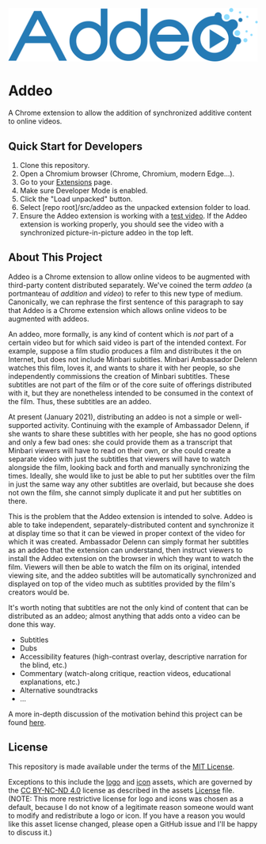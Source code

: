 ![](assets/addeo_logo.png)

# Addeo

A Chrome extension to allow the addition of synchronized additive content 
to online videos.

## Quick Start for Developers

1. Clone this repository.
2. Open a Chromium browser (Chrome, Chromium, modern Edge...).
3. Go to your [Extensions](chrome://extensions) page.
4. Make sure Developer Mode is enabled.
5. Click the "Load unpacked" button.
6. Select [repo root]/src/addeo as the unpacked extension folder to load.
7. Ensure the Addeo extension is working with a [test video](https://www.youtube.com/watch?v=dQw4w9WgXcQ&addeo=dQw4w9WgXcQ&position=topleft). 
If the Addeo extension is working properly, you should see the video with a
synchronized picture-in-picture addeo in the top left.

## About This Project

Addeo is a Chrome extension to allow online videos to be augmented with 
third-party content distributed separately. We've coined the term *addeo* (a 
portmanteau of *addition* and *video*) to refer to this new type of medium.
Canonically, we can rephrase the first sentence of this paragraph to say that
Addeo is a Chrome extension which allows online videos to be augmented with 
addeos.

An addeo, more formally, is any kind of content which is *not* part of a 
certain video but for which said video is part of the intended context. For 
example, suppose a film studio produces a film and distributes it the on
Internet, but does not include Minbari subtitles. Minbari Ambassador Delenn 
watches this film, loves it, and wants to share it with her people, so she 
independently commissions the creation of Minbari subtitles. These subtitles 
are not part of the film or of the core suite of offerings distributed with 
it, but they are nonetheless intended to be consumed in the context of the 
film. Thus, these subtitles are an addeo.

At present (January 2021), distributing an addeo is not a simple or 
well-supported activity. Continuing with the example of Ambassador Delenn, if 
she wants to share these subtitles with her people, she has no good options 
and only a few bad ones: she could provide them as a transcript that Minbari 
viewers will have to read on their own, or she could create a separate video 
with just the subtitles that viewers will have to watch alongside the film, 
looking back and forth and manually synchronizing the times. Ideally, she 
would like to just be able to put her subtitles over the film in just the same 
way any other subtitles are overlaid, but because she does not own the film, 
she cannot simply duplicate it and put her subtitles on there.

This is the problem that the Addeo extension is intended to solve. Addeo is 
able to take independent, separately-distributed content and synchronize it at 
display time so that it can be viewed in proper context of the video for which 
it was created. Ambassador Delenn can simply format her subtitles as an addeo 
that the extension can understand, then instruct viewers to install the Addeo
extension on the browser in which they want to watch the film. Viewers will 
then be able to watch the film on its original, intended viewing site, and the
addeo subtitles will be automatically synchronized and displayed on top of the 
video much as subtitles provided by the film's creators would be.

It's worth noting that subtitles are not the only kind of content that can be
distributed as an addeo; almost anything that adds onto a video can be done
this way.

- Subtitles
- Dubs
- Accessibility features (high-contrast overlay, descriptive narration for the 
blind, etc.)
- Commentary (watch-along critique, reaction videos, educational explanations, 
etc.)
- Alternative soundtracks
- ...

A more in-depth discussion of the motivation behind this project can be found
[here](doc/Motivation.md).

## License

This repository is made available under the terms of the 
[MIT License](LICENSE). 

Exceptions to this include the [logo](assets/addeo_logo.png) and 
[icon](src/addeo/img) assets, which are governed by the 
[CC BY-NC-ND 4.0](https://creativecommons.org/licenses/by-nc-nd/4.0/) license 
as described in the assets [License](assets/License.md) file. (NOTE: This more 
restrictive license for logo and icons was chosen as a default, because I do 
not know of a legitimate reason someone would want to modify and redistribute 
a logo or icon. If you have a reason you would like this asset license 
changed, please open a GitHub issue and I'll be happy to discuss it.)
